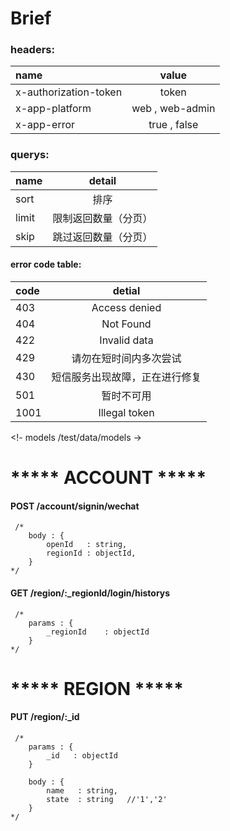 # Brief

### headers:

|        **name**         |       **value**       |
| :-----------------      | :-------------------: |
|  x-authorization-token  |          token        |
|  x-app-platform         |     web , web-admin   |
|  x-app-error            |     true , false      |

### querys:

|        **name**         |       **detail**       |
| :-----------------      | :-------------------: |
|        sort             |          排序           |
|        limit            |       限制返回数量（分页） |
|        skip             |       跳过返回数量（分页） |


#### error code table:

| **code** | **detial** | 
 |:---|:---:|
| 403 | Access denied |
| 404 | Not Found |
| 422 | Invalid data |
| 429 | 请勿在短时间内多次尝试 |
| 430 | 短信服务出现故障，正在进行修复 |
| 501 | 暂时不可用 |
| 1001 | Illegal token |


<!- models /test/data/models ->



# ***** ACCOUNT *****

#### POST  /account/signin/wechat  
``` 
 /*
    body : {
        openId   : string,
        regionId : objectId,
    }
*/

```
#### GET  /region/:_regionId/login/historys  
``` 
 /*
    params : {
        _regionId    : objectId
    }
*/

```

# ***** REGION *****

#### PUT  /region/:_id  
``` 
 /*
    params : {
        _id   : objectId
    }

    body : {
        name   : string,
        state  : string   //'1','2'
    }
*/

```